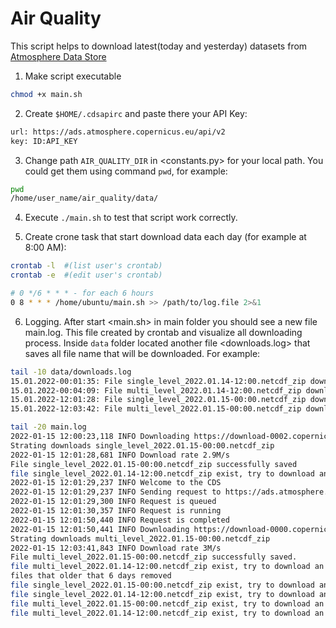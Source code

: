 # Air Quality

This script helps to download latest(today and yesterday) datasets from [Atmosphere Data Store](https://ads.atmosphere.copernicus.eu/cdsapp#!/dataset/cams-global-atmospheric-composition-forecasts?tab=form)  

1. Make script executable

```sh
chmod +x main.sh
```

2. Create `$HOME/.cdsapirc` and paste there your API Key:

```sh
url: https://ads.atmosphere.copernicus.eu/api/v2
key: ID:API_KEY
```

3. Change path `AIR_QUALITY_DIR` in <constants.py> for your local path. You could get them using command `pwd`, for example:

```sh
pwd 
/home/user_name/air_quality/data/
```

4. Execute `./main.sh` to test that script work correctly.

5. Create crone task that start download data each day (for example at 8:00 AM):

```sh
crontab -l	#(list user's crontab)
crontab -e	#(edit user's crontab)

# 0 */6 * * * - for each 6 hours
0 8 * * * /home/ubuntu/main.sh >> /path/to/log.file 2>&1
```

6. Logging. After start <main.sh> in main folder you should see a new file main.log. This file created by crontab and visualize all downloading process. 
Inside `data` folder located another file <downloads.log> that saves all file name that will be downloaded. For example: 

```sh
tail -10 data/downloads.log 
15.01.2022-00:01:35: File single_level_2022.01.14-12:00.netcdf_zip downloaded.
15.01.2022-00:04:09: File multi_level_2022.01.14-12:00.netcdf_zip downloaded.
15.01.2022-12:01:28: File single_level_2022.01.15-00:00.netcdf_zip downloaded.
15.01.2022-12:03:42: File multi_level_2022.01.15-00:00.netcdf_zip downloaded.

tail -20 main.log 
2022-01-15 12:00:23,118 INFO Downloading https://download-0002.copernicus-atmosphere.eu/cache-compute-0002/cache/data7/adaptor.mars_constrained.internal-1642240820.1910667-24105-14-2078f329-32bd-4780-abce-f17540147236.zip to /home/ik/Roman/air_quality/data/single_level_2022.01.15-00:00.netcdf_zip (187.4M)
Strating downloads single_level_2022.01.15-00:00.netcdf_zip
2022-01-15 12:01:28,681 INFO Download rate 2.9M/s  
File single_level_2022.01.15-00:00.netcdf_zip successfully saved
file single_level_2022.01.14-12:00.netcdf_zip exist, try to download an old file
2022-01-15 12:01:29,237 INFO Welcome to the CDS
2022-01-15 12:01:29,237 INFO Sending request to https://ads.atmosphere.copernicus.eu/api/v2/resources/cams-global-atmospheric-composition-forecasts
2022-01-15 12:01:29,300 INFO Request is queued
2022-01-15 12:01:30,357 INFO Request is running
2022-01-15 12:01:50,440 INFO Request is completed
2022-01-15 12:01:50,441 INFO Downloading https://download-0000.copernicus-atmosphere.eu/cache-compute-0000/cache/data7/adaptor.mars_constrained.internal-1642240905.6529446-12546-11-a63827fe-e43f-4860-b555-ec2b38128459.grib to /home/ik/Roman/air_quality/data/multi_level_2022.01.15-00:00.netcdf_zip (333.6M)
Strating downloads multi_level_2022.01.15-00:00.netcdf_zip
2022-01-15 12:03:41,843 INFO Download rate 3M/s    
File multi_level_2022.01.15-00:00.netcdf_zip successfully saved.
file multi_level_2022.01.14-12:00.netcdf_zip exist, try to download an old file
files that older that 6 days removed
file single_level_2022.01.15-00:00.netcdf_zip exist, try to download an old file
file single_level_2022.01.14-12:00.netcdf_zip exist, try to download an old file
file multi_level_2022.01.15-00:00.netcdf_zip exist, try to download an old file
file multi_level_2022.01.14-12:00.netcdf_zip exist, try to download an old file
```